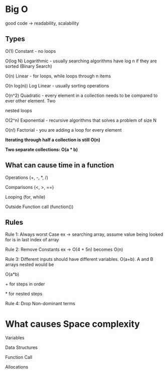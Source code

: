 # Big O

good code -> readability, scalability

## Types

O(1) Constant - no loops

O(log N) Logarithmic - usually searching algorithms have log n if they are sorted (Binary Search)

O(n) Linear - for loops, while loops through n items

O(n log(n)) Log Linear - usually sorting operations

O(n^2) Quadratic - every element in a collection needs to be compared to ever other element. Two

nested loops

O(2^n) Exponential - recursive algorithms that solves a problem of size N

O(n!) Factorial - you are adding a loop for every element

**Iterating through half a collection is still O(n)**

**Two separate collections: O(a \* b)**

## What can cause time in a function

Operations (+, -, \*, /)

Comparisons (<, >, ==)

Looping (for, while)

Outside Function call (function())

## Rules

Rule 1: Always worst Case ex -> searching array, assume value being looked for is in last index of array

Rule 2: Remove Constants ex -> O(4 + 5n) becomes O(n)

Rule 3: Different inputs should have different variables. O(a+b). A and B arrays nested would be

O(a\*b)

\+ for steps in order

\* for nested steps

Rule 4: Drop Non-dominant terms

# What causes Space complexity

Variables

Data Structures

Function Call

Allocations
